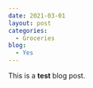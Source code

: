 ```yaml
---
date: 2021-03-01
layout: post
categories:
  - Groceries
blog:
  - Yes
---
```


This is a **test** blog post.